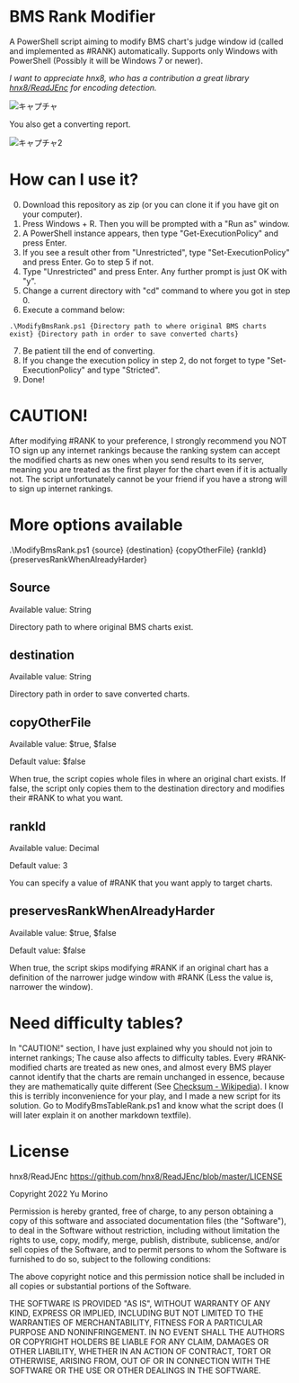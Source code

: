 # BMS Rank Modifier
A PowerShell script aiming to modify BMS chart's judge window id (called and implemented as #RANK) automatically.
Supports only Windows with PowerShell (Possibly it will be Windows 7 or newer).

_I want to appreciate hnx8, who has a contribution a great library [hnx8/ReadJEnc](https://github.com/hnx8/ReadJEnc) for encoding detection._

![キャプチャ](https://user-images.githubusercontent.com/14097114/151207767-42b386cf-8535-465f-8d54-de9d6718dbda.PNG)

You also get a converting report.

![キャプチャ2](https://user-images.githubusercontent.com/14097114/151276755-87e22d75-6706-4ecd-8b4a-115f810c341d.PNG)


# How can I use it?
0. Download this repository as zip (or you can clone it if you have git on your computer).
1. Press Windows + R. Then you will be prompted with a "Run as" window.
2. A PowerShell instance appears, then type "Get-ExecutionPolicy" and press Enter.
3. If you see a result other from "Unrestricted", type "Set-ExecutionPolicy" and press Enter. Go to step 5 if not.
4. Type "Unrestricted" and press Enter. Any further prompt is just OK with "y".
5. Change a current directory with "cd" command to where you got in step 0.
6. Execute a command below:
```
.\ModifyBmsRank.ps1 {Directory path to where original BMS charts exist} {Directory path in order to save converted charts}
```
7. Be patient till the end of converting.
8. If you change the execution policy in step 2, do not forget to type "Set-ExecutionPolicy" and type "Stricted".
9. Done!

# CAUTION!
After modifying #RANK to your preference, I strongly recommend you NOT TO sign up any internet rankings because the ranking system can accept the modified charts as new ones when you send results to its server, meaning you are treated as the first player for the chart even if it is actually not. The script unfortunately cannot be your friend if you have a strong will to sign up internet rankings.

# More options available
.\ModifyBmsRank.ps1 {source} {destination} {copyOtherFile} {rankId} {preservesRankWhenAlreadyHarder}

## Source

Available value: String

Directory path to where original BMS charts exist.

## destination

Available value: String

Directory path in order to save converted charts.

## copyOtherFile

Available value: $true, $false

Default value: $false

When true, the script copies whole files in where an original chart exists. If false, the script only copies them to the destination directory and modifies their #RANK to what you want.

## rankId
Available value: Decimal

Default value: 3

You can specify a value of #RANK that you want apply to target charts.

## preservesRankWhenAlreadyHarder

Available value: $true, $false

Default value: $false

When true, the script skips modifying #RANK if an original chart has a definition of the narrower judge window with #RANK (Less the value is, narrower the window).

# Need difficulty tables?

In "CAUTION!" section, I have just explained why you should not join to internet rankings; The cause also affects to difficulty tables. Every #RANK-modified charts are treated as new ones, and almost every BMS player cannot identify that the charts are remain unchanged in essence, because they are mathematically quite different (See [Checksum - Wikipedia](https://en.wikipedia.org/wiki/Checksum)). I know this is terribly inconvenience for your play, and I made a new script for its solution. Go to ModifyBmsTableRank.ps1 and know what the script does (I will later explain it on another markdown textfile).

# License
hnx8/ReadJEnc
https://github.com/hnx8/ReadJEnc/blob/master/LICENSE

Copyright 2022 Yu Morino

Permission is hereby granted, free of charge, to any person obtaining a copy of this software and associated documentation files (the "Software"), to deal in the Software without restriction, including without limitation the rights to use, copy, modify, merge, publish, distribute, sublicense, and/or sell copies of the Software, and to permit persons to whom the Software is furnished to do so, subject to the following conditions:

The above copyright notice and this permission notice shall be included in all copies or substantial portions of the Software.

THE SOFTWARE IS PROVIDED "AS IS", WITHOUT WARRANTY OF ANY KIND, EXPRESS OR IMPLIED, INCLUDING BUT NOT LIMITED TO THE WARRANTIES OF MERCHANTABILITY, FITNESS FOR A PARTICULAR PURPOSE AND NONINFRINGEMENT. IN NO EVENT SHALL THE AUTHORS OR COPYRIGHT HOLDERS BE LIABLE FOR ANY CLAIM, DAMAGES OR OTHER LIABILITY, WHETHER IN AN ACTION OF CONTRACT, TORT OR OTHERWISE, ARISING FROM, OUT OF OR IN CONNECTION WITH THE SOFTWARE OR THE USE OR OTHER DEALINGS IN THE SOFTWARE.
